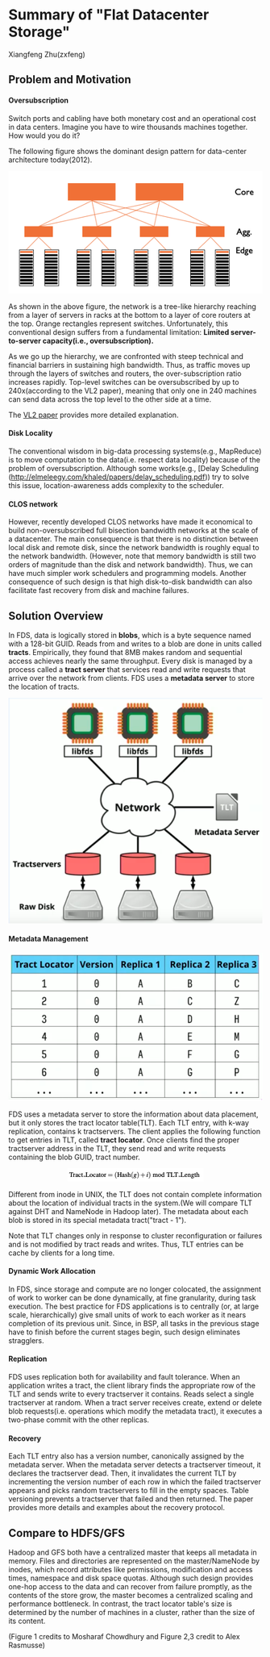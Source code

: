 # Summary of "Flat Datacenter Storage"
Xiangfeng Zhu(zxfeng)

## Problem and Motivation

#### Oversubscription
Switch ports and cabling have both monetary cost and an operational cost in data centers. Imagine you have to wire thousands machines together. How would you do it? 

The following figure shows the dominant design pattern for data-center architecture today(2012). 

<p align="center">
    <img src="./clos.png" alt="image"/>
</p>

As shown in the above figure, the network is a tree-like hierarchy reaching from a layer of servers in racks at the bottom to a layer of core routers at the top. Orange rectangles represent switches. Unfortunately, this conventional design suffers from a fundamental limitation: **Limited server-to-server capacity(i.e., oversubscription).**

As we go up the hierarchy, we are confronted with steep technical and financial barriers in sustaining high bandwidth. Thus, as traffic moves up through the layers of switches and routers, the over-subscription ratio increases rapidly. Top-level switches can be oversubscribed by up to 240x(according to the VL2 paper), meaning that only one in 240 machines can send data across the top level to the other side at a time. 

The [VL2 paper](http://web.eecs.umich.edu/~mosharaf/Readings/VL2.pdf) provides more detailed explanation. 

#### Disk Locality
The conventional wisdom in big-data processing systems(e.g., MapReduce) is to move computation to the data(i.e. respect data locality) because of the problem of oversubscription. Although some works(e.g., [Delay Scheduling (http://elmeleegy.com/khaled/papers/delay_scheduling.pdf)) try to solve this issue, location-awareness adds complexity to the scheduler. 


#### CLOS network 
However, recently developed CLOS networks have made it economical to build non-oversubscribed full bisection bandwidth networks at the scale of a datacenter. 
The main consequence is that there is no distinction between local disk and remote disk, since the network bandwidth is roughly equal to the network bandwidth. (However, note that memory bandwidth is still two orders of magnitude than the disk and network bandwidth). Thus, we can have much simpler work schedulers and programming models. 
Another consequence of such design is that high disk-to-disk bandwidth can also facilitate fast recovery from disk and machine failures. 

## Solution Overview

In FDS, data is logically stored in **blobs**, which is a byte sequence named with a 128-bit GUID. Reads from and writes to a blob are done in units called **tracts**. Empirically, they found that 8MB makes random and sequential access achieves nearly the same throughput. Every disk is managed by a process called a **tract server** that services read and write requests that arrive over the network from clients. FDS uses a **metadata server** to store the location of tracts.

<p align="center">
    <img src="./architecture.png" alt="image"/>
</p>

#### Metadata Management

<p align="center">
    <img src="./table.png" alt="image"/>
</p>

FDS uses a metadata server to store the information about data placement, but it only stores the tract locator table(TLT). Each TLT entry, with k-way replication, contains k tractservers. The client applies the following function to get entries in TLT, called **tract locator**. Once clients find the proper tractserver address in the TLT, they send read and write requests containing the blob GUID, tract number. 

<p align="center">
    <img src="./hash.png" alt="image"/>
</p>

Different from inode in UNIX, the TLT does not contain complete information about the location of individual tracts in the system.(We will compare TLT against DHT and NameNode in Hadoop later). The metadata about each blob is stored in its special metadata tract("tract - 1"). 

Note that TLT changes only in response to cluster reconfiguration or failures and is not modified by tract reads and writes. Thus, TLT entries can be cache by clients for a long time. 

#### Dynamic Work Allocation

In FDS, since storage and compute are no longer colocated, the assignment of work to worker can be done dynamically, at fine granularity, during task execution. The best practice for FDS applications is to centrally (or, at large scale, hierarchically) give small units of work to each worker as it nears completion of its previous unit. Since,  in BSP, all tasks in the previous stage have to finish before the current stages begin, such design eliminates stragglers. 

#### Replication

FDS uses replication both for availability and fault tolerance. When an application writes a tract, the client library finds the appropriate row of the TLT and sends write to every tractserver it contains. Reads select a single tractserver at random. When a tract server receives create, extend or delete blob requests(i.e. operations which modify the metadata tract), it executes a two-phase commit with the other replicas. 

#### Recovery

Each TLT entry also has a version number, canonically assigned by the metadata server. When the metadata server detects a tractserver timeout, it declares the tractserver dead. Then, it invalidates the current TLT by incrementing the version number of each row in which the failed tractserver appears and picks random tractservers to fill in the empty spaces. Table versioning prevents a tractserver that failed and then returned. The paper provides more details and examples about the recovery protocol. 


## Compare to HDFS/GFS

Hadoop and GFS both have a centralized master that keeps all metadata in memory. Files and directories are represented on the master/NameNode by inodes, which record attributes like permissions, modification and access times, namespace and disk space quotas. Although such design provides one-hop access to the data and can recover from failure promptly, as the contents of the store grow, the master becomes a centralized scaling and performance bottleneck. 
In contrast, the tract locator table's size is determined by the number of machines in a cluster, rather than the size of its content.

(Figure 1 credits to Mosharaf Chowdhury and Figure 2,3 credit to Alex Rasmusse)
